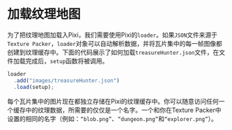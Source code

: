 # 加载纹理地图

为了把纹理地图加载入Pixi，我们需要使用Pixi的`loader`。如果`JSON`文件来源于`Texture Packer`，`loader`对象可以自动解析数据，并将瓦片集中的每一帧图像都创建到纹理缓存中。下面的代码展示了如何加载`treasureHunter.json`文件，在文件加载完成后，`setup`函数将被调用。

```js
loader
  .add("images/treasureHunter.json")
  .load(setup);
```

每个瓦片集中的图片现在都独立存储在Pixi的纹理缓存中。你可以随意访问任何一个缓存中的纹理数据，所需要的仅仅是一个名字。一个和你在Texture Packer中设置的相同的名字（例如：`“blob.png”`、`“dungeon.png”`和`“explorer.png”`）。